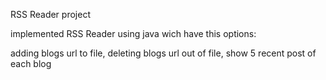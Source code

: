 RSS Reader project

implemented RSS Reader using java wich have this options:

adding blogs url to file, deleting blogs url out of file, show 5 recent post of each blog
